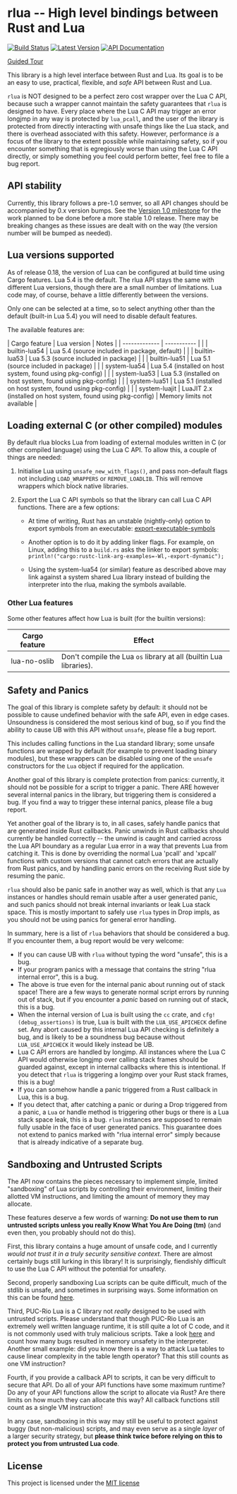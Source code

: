 # rlua -- High level bindings between Rust and Lua

[![Build Status](https://img.shields.io/circleci/project/github/amethyst/rlua.svg)](https://circleci.com/gh/amethyst/rlua)
[![Latest Version](https://img.shields.io/crates/v/rlua.svg)](https://crates.io/crates/rlua)
[![API Documentation](https://docs.rs/rlua/badge.svg)](https://docs.rs/rlua)

[Guided Tour](examples/guided_tour.rs)

This library is a high level interface between Rust and Lua.  Its goal is to be
an easy to use, practical, flexible, and *safe* API between Rust and Lua.

`rlua` is NOT designed to be a perfect zero cost wrapper over the Lua C API,
because such a wrapper cannot maintain the safety guarantees that `rlua` is
designed to have.  Every place where the Lua C API may trigger an error longjmp
in any way is protected by `lua_pcall`, and the user of the library is protected
from directly interacting with unsafe things like the Lua stack, and there is
overhead associated with this safety.  However, performance *is* a focus of the
library to the extent possible while maintaining safety, so if you encounter
something that is egregiously worse than using the Lua C API directly, or simply
something you feel could perform better, feel free to file a bug report.

## API stability

Currently, this library follows a pre-1.0 semver, so all API changes should be
accompanied by 0.x version bumps.  See the [Version 1.0
milestone](https://github.com/amethyst/rlua/milestone/1) for the work planned
to be done before a more stable 1.0 release.  There may be breaking changes as
these issues are dealt with on the way (the version number will be bumped as
needed).

## Lua versions supported

As of release 0.18, the version of Lua can be configured at build time using
Cargo features.  Lua 5.4 is the default.  The rlua API stays the same with
different Lua versions, though there are a small number of limitations.  Lua
code may, of course, behave a little differently between the versions.

Only one can be selected at a time, so to select anything
other than the default (built-in Lua 5.4) you will need to disable default
features.

The available features are:

| Cargo feature | Lua version | Notes |
| ------------- | ----------- | |
| builtin-lua54 | Lua 5.4 (source included in package, default) | |
| builtin-lua53 | Lua 5.3 (source included in package) | |
| builtin-lua51 | Lua 5.1 (source included in package) | |
| system-lua54 | Lua 5.4 (installed on host system, found using pkg-config) | |
| system-lua53 | Lua 5.3 (installed on host system, found using pkg-config) | |
| system-lua51 | Lua 5.1 (installed on host system, found using pkg-config) | |
| system-luajit | LuaJIT 2.x (installed on host system, found using pkg-config) | Memory limits not available |

## Loading external C (or other compiled) modules

By default rlua blocks Lua from loading of external modules written in C (or
other compiled language) using the Lua C API.  To allow this, a couple of
things are needed:

1. Initialise Lua using `unsafe_new_with_flags()`, and pass non-default flags
   not including `LOAD_WRAPPERS` or `REMOVE_LOADLIB`.  This will remove
   wrappers which block native libraries.

2. Export the Lua C API symbols so that the library can call Lua C API
   functions.  There are a few options:

   * At time of writing, Rust has an unstable (nightly-only) option to export
     symbols from an executable:
     [export-executable-symbols](https://github.com/rust-lang/rfcs/pull/2841)

   * Another option is to do it by adding linker flags.  For example, on Linux,
     adding this to a `build.rs` asks the linker to export symbols:
     `println!("cargo:rustc-link-arg-examples=-Wl,-export-dynamic");`

   * Using the system-lua54 (or similar) feature as described above may link
     against a system shared Lua library instead of building the interpreter
     into the rlua, making the symbols available.

### Other Lua features

Some other features affect how Lua is built (for the builtin versions):

| Cargo feature | Effect |
| ------------- | ------ |
| lua-no-oslib | Don't compile the Lua `os` library at all (builtin Lua libraries). |

## Safety and Panics

The goal of this library is complete safety by default: it should not be
possible to cause undefined behavior with the safe API, even in edge cases.
Unsoundness is considered the most serious kind of bug, so if you find the
ability to cause UB with this API without `unsafe`, please file a bug report.

This includes calling functions in the Lua standard library; some unsafe
functions are wrapped by default (for example to prevent loading binary
modules), but these wrappers can be disabled using one of the `unsafe`
constructors for the `Lua` object if required for the application.

Another goal of this library is complete protection from panics: currently, it
should not be possible for a script to trigger a panic.  There ARE however
several internal panics in the library, but triggering them is considered a bug.
If you find a way to trigger these internal panics, please file a bug report.

Yet another goal of the library is to, in all cases, safely handle panics that
are generated inside Rust callbacks.  Panic unwinds in Rust callbacks should
currently be handled correctly -- the unwind is caught and carried across the
Lua API boundary as a regular Lua error in a way that prevents Lua from catching
it.  This is done by overriding the normal Lua 'pcall' and 'xpcall' functions
with custom versions that cannot catch errors that are actually from Rust
panics, and by handling panic errors on the receiving Rust side by resuming the
panic.

`rlua` should also be panic safe in another way as well, which is that any `Lua`
instances or handles should remain usable after a user generated panic, and such
panics should not break internal invariants or leak Lua stack space.  This is
mostly important to safely use `rlua` types in Drop impls, as you should not be
using panics for general error handling.

In summary, here is a list of `rlua` behaviors that should be considered a bug.
If you encounter them, a bug report would be very welcome:

  * If you can cause UB with `rlua` without typing the word "unsafe", this is a
    bug.
  * If your program panics with a message that contains the string "rlua
    internal error", this is a bug.
  * The above is true even for the internal panic about running out of stack
    space!  There are a few ways to generate normal script errors by running out
    of stack, but if you encounter a *panic* based on running out of stack, this
    is a bug.
  * When the internal version of Lua is built using the `cc` crate, and
    `cfg!(debug_assertions)` is true, Lua is built with the `LUA_USE_APICHECK`
    define set.  Any abort caused by this internal Lua API checking is
    definitely a bug, and is likely to be a soundness bug because without
    `LUA_USE_APICHECK` it would likely instead be UB.
  * Lua C API errors are handled by longjmp.  All instances where the Lua C API
    would otherwise longjmp over calling stack frames should be guarded against,
    except in internal callbacks where this is intentional.  If you detect that
    `rlua` is triggering a longjmp over your Rust stack frames, this is a bug!
  * If you can somehow handle a panic triggered from a Rust callback in Lua,
    this is a bug.
  * If you detect that, after catching a panic or during a Drop triggered from a
    panic, a `Lua` or handle method is triggering other bugs or there is a Lua
    stack space leak, this is a bug.  `rlua` instances are supposed to remain
    fully usable in the face of user generated panics.  This guarantee does not
    extend to panics marked with "rlua internal error" simply because that is
    already indicative of a separate bug.

## Sandboxing and Untrusted Scripts

The API now contains the pieces necessary to implement simple, limited
"sandboxing" of Lua scripts by controlling their environment, limiting their
allotted VM instructions, and limiting the amount of memory they may allocate.

These features deserve a few words of warning: **Do not use them to run
untrusted scripts unless you really Know What You Are Doing (tm)** (and even
then, you probably should not do this).

First, this library contains a huge amount of unsafe code, and I currently
*would not trust it in a truly security sensitive context*.  There are almost
certainly bugs still lurking in this library!  It is surprisingly, fiendishly
difficult to use the Lua C API without the potential for unsafety.

Second, properly sandboxing Lua scripts can be quite difficult, much of the
stdlib is unsafe, and sometimes in surprising ways.  Some information on this
can be found [here](http://lua-users.org/wiki/SandBoxes).

Third, PUC-Rio Lua is a C library not *really* designed to be used with
untrusted scripts.  Please understand that though PUC-Rio Lua is an extremely
well written language runtime, it is still quite a lot of C code, and it is not
commonly used with truly malicious scripts.  Take a look
[here](https://www.lua.org/bugs.html) and count how many bugs resulted in memory
unsafety in the interpreter.  Another small example: did you know there is a way
to attack Lua tables to cause linear complexity in the table length operator?
That this still counts as one VM instruction?

Fourth, if you provide a callback API to scripts, it can be very difficult to
secure that API.  Do all of your API functions have some maximum runtime?  Do
any of your API functions allow the script to allocate via Rust?  Are there
limits on how much they can allocate this way?  All callback functions still
count as a single VM instruction!

In any case, sandboxing in this way may still be useful to protect against buggy
(but non-malicious) scripts, and may even serve as a single *layer* of a larger
security strategy, but **please think twice before relying on this to protect
you from untrusted Lua code**.

## License

This project is licensed under the [MIT license](LICENSE)
